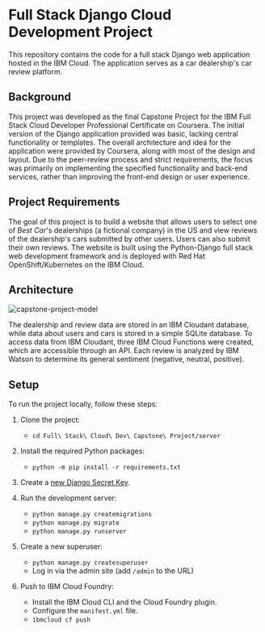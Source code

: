 # Full Stack Django Cloud Development Project

This repository contains the code for a full stack Django web application hosted in the IBM Cloud. The application serves as a car dealership's car review platform.

## Background
This project was developed as the final Capstone Project for the IBM Full Stack Cloud Developer Professional Certificate on Coursera. The initial version of the Django application provided was basic, lacking central functionality or templates. The overall architecture and idea for the application were provided by Coursera, along with most of the design and layout. Due to the peer-review process and strict requirements, the focus was primarily on implementing the specified functionality and back-end services, rather than improving the front-end design or user experience.

## Project Requirements
The goal of this project is to build a website that allows users to select one of *Best Car*'s dealerships (a fictional company) in the US and view reviews of the dealership's cars submitted by other users. Users can also submit their own reviews. The website is built using the Python-Django full stack web development framework and is deployed with Red Hat OpenShift/Kubernetes on the IBM Cloud.

## Architecture
![capstone-project-model](https://github.com/CodeForumizer/Full-Stack-Cloud-Dev-Capstone-Project/assets/84411852/da2173ab-8476-426e-8f4c-b21aa70c6493)

The dealership and review data are stored in an IBM Cloudant database, while data about users and cars is stored in a simple SQLite database. To access data from IBM Cloudant, three IBM Cloud Functions were created, which are accessible through an API. Each review is analyzed by IBM Watson to determine its general sentiment (negative, neutral, positive).

## Setup
To run the project locally, follow these steps:

1. Clone the project:
   - ```cd Full\ Stack\ Cloud\ Dev\ Capstone\ Project/server```

2. Install the required Python packages:
   - ```python -m pip install -r requirements.txt```

3. Create a [new Django Secret Key](https://humberto.io/blog/tldr-generate-django-secret-key/).

4. Run the development server:
   - ```python manage.py createmigrations```
   - ```python manage.py migrate```
   - ```python manage.py runserver```

5. Create a new superuser:
   - ```python manage.py createsuperuser```
   - Log in via the admin site (add `/admin` to the URL)

6. Push to IBM Cloud Foundry:
   - Install the IBM Cloud CLI and the Cloud Foundry plugin.
   - Configure the `manifest.yml` file.
   - ```ìbmcloud cf push```

